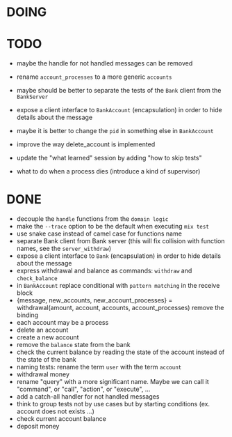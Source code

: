 # DOING

# TODO

* maybe the handle for not handled messages can be removed
* rename `account_processes` to a more generic `accounts`
* maybe should be better to separate the tests of the `Bank` client from the `BankServer`
* expose a client interface to `BankAccount` (encapsulation) in order to hide details about the message
* maybe it is better to change the `pid` in something else in `BankAccount`
* improve the way delete_account is implemented
* update the "what learned" session by adding "how to skip tests"

* what to do when a process dies (introduce a kind of supervisor)

# DONE

* decouple the `handle` functions from the `domain logic`
* make the `--trace` option to be the default when executing `mix test`
* use snake case instead of camel case for functions name
* separate Bank client from Bank server (this will fix collision with function names, see the `server_withdraw`)
* expose a client interface to `Bank` (encapsulation) in order to hide details about the message
* express withdrawal and balance as commands: `withdraw` and `check_balance`
* in `BankAccount` replace conditional with `pattern matching` in the receive block
* {message, new_accounts, new_account_processes} = withdrawal(amount, account, accounts, account_processes) remove the binding
* each account may be a process
* delete an account
* create a new account
* remove the `balance` state from the bank
* check the current balance by reading the state of the account instead of the state of the bank
* naming tests: rename the term `user` with the term `account`
* withdrawal money
* rename "query" with a more significant name. Maybe we can call it "command", or "call", "action", or "execute", ...
* add a catch-all handler for not handled messages
* think to group tests not by use cases but by starting conditions (ex. account does not exists ...)
* check current account balance
* deposit money
